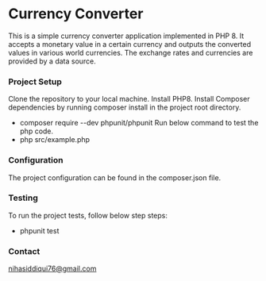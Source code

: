 #  Currency Converter
This is a simple currency converter application implemented in PHP 8. It accepts a monetary value in a certain currency and outputs the converted values in various world currencies. The exchange rates and currencies are provided by a data source.

### Project Setup
Clone the repository to your local machine.
Install PHP8.
Install Composer dependencies by running composer install in the project root directory.
-  composer require --dev phpunit/phpunit 
Run below command to test the php code. 
- php src/example.php

### Configuration
The project configuration can be found in the composer.json file. 

### Testing
To run the project tests, follow below step steps:

- phpunit test 


### Contact
nihasiddiqui76@gmail.com
